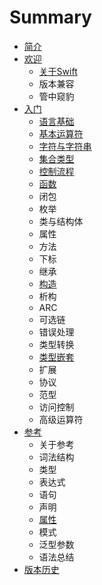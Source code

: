 # Summary

* [简介](README.md)
* [欢迎](huan-ying.md)
  * [关于Swift](chapter1/guan-yu-swift.md)
  * 版本兼容
  * 管中窥豹
* [入门](ru-men.md)
  * [语言基础](ru-men/ji-chu.md)
  * [基本运算符](ru-men/fu-hao.md)
  * [字符与字符串](ru-men/zi-fu.md)
  * [集合类型](ru-men/ji-he.md)
  * [控制流程](ru-men/liu-cheng.md)
  * [函数](ru-men/han-shu.md)
  * 闭包
  * 枚举
  * 类与结构体
  * 属性
  * 方法
  * 下标
  * 继承
  * [构造](ru-men/chu-shi-hua.md)
  * 析构
  * ARC
  * 可选链
  * 错误处理
  * 类型转换
  * [类型嵌套](ru-men/qian-tao-lei-xing.md)
  * 扩展
  * 协议
  * 范型
  * 访问控制
  * 高级运算符
* [参考](yu-yan-can-kao.md)
  * 关于参考
  * 词法结构
  * 类型
  * 表达式
  * 语句
  * 声明
  * [属性](yu-yan-can-kao/te-xing.md)
  * 模式
  * 泛型参数
  * 语法总结
* [版本历史](li-shi.md)

